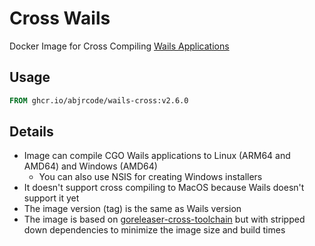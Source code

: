 # Cross Wails

Docker Image for Cross Compiling [Wails Applications](https://wails.io/)

## Usage

```dockerfile
FROM ghcr.io/abjrcode/wails-cross:v2.6.0
```

## Details

- Image can compile CGO Wails applications to Linux (ARM64 and AMD64) and Windows (AMD64)
  - You can also use NSIS for creating Windows installers
- It doesn't support cross compiling to MacOS because Wails doesn't support it yet
- The image version (tag) is the same as Wails version
- The image is based on [goreleaser-cross-toolchain](https://github.com/goreleaser/goreleaser-cross-toolchains/tree/main) but with stripped down dependencies
  to minimize the image size and build times
